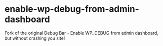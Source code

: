 # enable-wp-debug-from-admin-dashboard
Fork of the original Debug Bar - Enable WP_DEBUG from admin dashboard, but without crashing you site!

